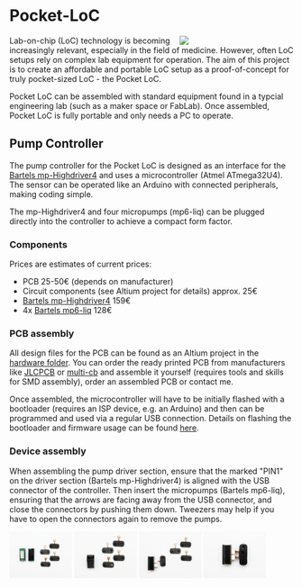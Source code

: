 # Pocket-LoC
<img align = "right" src="https://user-images.githubusercontent.com/42568983/202521498-0bb95a05-1dd4-4db9-ad12-fc51b9aba1ed.jpg" width="40%" /> 
Lab-on-chip (LoC) technology is becoming increasingly relevant, especially in the field of medicine. However, often LoC setups rely on complex lab equipment for operation. The aim of this project is to create an affordable and portable LoC setup as a proof-of-concept for truly pocket-sized LoC - the Pocket LoC.

Pocket LoC can be assembled with standard equipment found in a typcial engineering lab (such as a maker space or FabLab). Once assembled, Pocket LoC is fully portable and only needs a PC to operate.

## Pump Controller

The pump controller for the Pocket LoC is designed as an interface for the [Bartels mp-Highdriver4](https://www.bartels-mikrotechnik.de/en/microelectronics/) and uses a microcontroller (Atmel ATmega32U4). The sensor can be operated like an Arduino with connected peripherals, making coding simple.

The mp-Highdriver4 and four micropumps (mp6-liq) can be plugged directly into the controller to achieve a compact form factor.

### Components

Prices are estimates of current prices:
- PCB 25-50€ (depends on manufacturer)
- Circuit components (see Altium project for details) approx. 25€
- [Bartels mp-Highdriver4](https://darwin-microfluidics.com/products/mp-highdriver4-pump-driver?variant=39540556791972) 159€
- 4x [Bartels mp6-liq](https://darwin-microfluidics.com/products/bartels-mp6-micropump?variant=36928480837796) 128€

### PCB assembly

All design files for the PCB can be found as an Altium project in the [hardware folder](https://github.com/Pocket-LoC/Pump-Controller/tree/main/Hardware). You can order the ready printed PCB from manufacturers like [JLCPCB](https://jlcpcb.com/) or [multi-cb](https://www.multi-circuit-boards.eu/en/index.html) and assemble it yourself (requires tools and skills for SMD assembly), order an assembled PCB or contact me.

Once assembled, the microcontroller will have to be initially flashed with a bootloader (requires an ISP device, e.g. an Arduino) and then can be programmed and used via a regular USB connection. Details on flashing the bootloader and firmware usage can be found [here](https://github.com/Pocket-LoC/Pump-Controller/tree/main/Firmware).

### Device assembly

When assembling the pump driver section, ensure that the marked "PIN1" on the driver section (Bartels mp-Highdriver4) is aligned with the USB connector of the controller. Then insert the micropumps (Bartels mp6-liq), ensuring that the arrows are facing away from the USB connector, and close the connectors by pushing them down. Tweezers may help if you have to open the connectors again to remove the pumps.

<p float="left">
        <img src="https://github.com/Pocket-LoC/Housing/blob/main/Photos/50%20driver%20components.jpg" width="22%" />
        <img src="https://github.com/Pocket-LoC/Housing/blob/main/Photos/51%20controller%20assembly.jpg" width="22%" /> 
        <img src="https://github.com/Pocket-LoC/Housing/blob/main/Photos/52%20first%20pump%20connected.jpg" width="22%" />
        <img src="https://github.com/Pocket-LoC/Housing/blob/main/Photos/53%20driver%20assembled.jpg" width="22%" />
</p>
